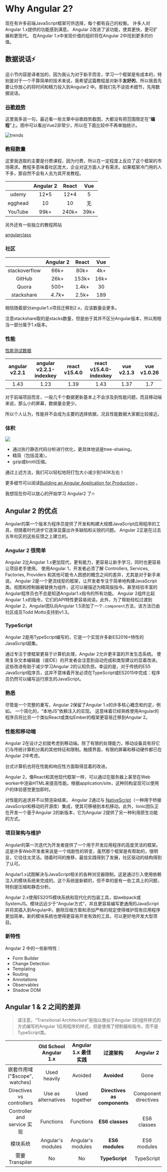 # Why Angular 2?

现在有许多前端JavaScript框架可供选择，每个都有自己的权衡。 许多人对Angular 1.x提供的功能感到满意。 Angular 2改进了该功能，使其更快，更可扩展和更现代。 在Angular 1.x中发现价值的组织将在Angular 2中找到更多的价值。

## 数据说话⚡️

这小节内容是译者加的，因为我认为对于新手而言，学习一个框架是有成本的，特别是对于一个不算简单的技术来说，我希望这篇教程是对新手**友好的**，所以我首先要让你放心的将时间和精力投入到Angular2 中。那我们先不谈技术细节，先用数据说话。

###  [谷歌趋势](https://www.google.co.jp/trends/explore?cat=31&q=angular%202,vue%202,react,angular,vue)

这里我多说一句，最近看一些文章中谷歌趋势截图，大都没有把范围限定在“**编程**”上。图中可以看出Vue2非常少，所以在下面比较中不再单独统计。

![trends](assets\trends.png)

### 教程数量

这里我选取的主要是付费课程，因为付费，所以在一定程度上反应了这个框架的市场需求。教程多意味着社区庞大，企业对这方面人才有需求。如果框架冷门用的人不多，那自然不会有人去为其开发教程。

|         | Angular 2 | React | Vue  |
| :-----: | :-------: | :---: | :--: |
|  udemy  |   12*5    | 12*4  |  5   |
| egghead |    10     |  10   |  无   |
| YouTube |   99k+    | 240k+ | 39k+ |

另外还有一些独立的教程网站

[angularclass](https://angularclass.com/)

### 社区

|               | Angular 2 | React | Vue  |
| :-----------: | :-------: | :---: | :--: |
| stackoverflow |   66k+    | 80k+  | 4k+  |
|    GitHub     |   26k+    | 153k+ | 16k+ |
|     Quora     |   500+    | 1.4k+ |  30  |
|  stackshare   |  *4.7k+*  | 2.5k+ | 189  |

相信随着部分angular1.x项目迁移到2.x，应该数量会更多。

注意stackshare取的是stacks数量，但是由于其并不区分Angular版本，所以用相当一部分属于1.x版本。

### 性能

[性能测试数据](https://rawgit.com/krausest/js-framework-benchmark/master/webdriver-ts/table.html)

| angular v2.2.1 | angular v2.2.1-indexkey | react v15.4.0 | react v15.4.0-indexkey | vue v2.1.3 | vue v1.0.26 |
| :------------: | :---------------------: | :-----------: | :--------------------: | :--------: | :---------: |
|      1.43      |          1.23           |     1.39      |          1.43          |    1.37    |     1.7     |

对于前端项目而言，一般几千个数据更新基本上不会涉及到性能问题，而且移动端来说，那么小的屏幕，数据量会更少。

所以个人认为，性能并不会成为主要的选择依据，况且性能数据大家都比较接近。

### 体积

![](assets/bundle-size-chart.png)

- 通过执行静态代码分析进行优化，更具体地说是tree-shaking。
- 精简（包括混淆）。
- gzip或brotli压缩。

通过上述方法，我们可以轻松地将打包大小减少到140K左右！

更多细节可以阅读[Building an Angular Application for Production](http://blog.mgechev.com/2016/06/26/tree-shaking-angular2-production-build-rollup-javascript/) 。



我想现在你可以放心的开始学习 Angular2 了🔥

## Angular 2 的优点

Angular的第一个版本为程序员提供了开发和构建大规模JavaScript应用程序的工具，但随着时代进步它逐渐显露出许多缺陷和尖锐的问题。 Angular 2正是在过去五年社区的这些反馈之上建立的。

### Angular 2 很简单

Angular 2比Angular 1.x更加现代，更有能力，更容易让新手学习，同时也更容易让项目老手使用。
使用Angular 1，开发者必须了解 Controllers, Services, Factories, Providers 和其他可能令人困惑的概念之间的差异，尤其是对于新手来说。
Angular 2是一个更流线型的框架，让开发者专注于简单地构建JavaScript类。视图和控制器被替换为组件，这可以被描述为精简版指令。甚至经验丰富的Angular程序员也不总是知道Angular1.x指令的所有功能。 Angular 2组件比起Angular 1.x的指令，它们的API特性更容易阅读。此外，为了帮助轻松过渡到Angular 2，Angular团队向Angular 1.5添加了一个`.component`方法，该方法已由社区成员Todd Motto支持到v1.3。

### TypeScript

Angular 2是用TypeScript编写的，它是一个实现许多新ES2016+特性的JavaScript超集。

通过专注于使框架更易于计算机处理，Angular 2允许更丰富的开发生态系统。 使用复杂文本编辑器（或IDE）的开发者会注意到自动完成和类型建议的显着改进。 这些改进有助于减少学习Angular 2的认知负担。幸运的是，对于传统的ES5 JavaScript程序员，这并不意味着开发必须在TypeScript或ES2015中完成：程序员仍然可以编写运行原生的JavaScript。

### **熟悉**

尽管是一个完整的重写，Angular 2保留了Angular 1.x的许多核心概念和约定，例如。 一个简化的，“本地JS”依赖注入的实现。 这意味着已经熟练使用Angular的程序员将比另一个类似React或类似Ember的框架更容易迁移到Angular 2。


### 性能和移动端

Angular 2在设计之初就考虑到移动端。除了有限的处理能力，移动设备具有将它们与传统计算机分离的其他特征和限制。触摸界面，有限的屏幕和移动硬件都已在Angular 2中考虑。

台式计算机也将在性能和响应性方面取得显着的改进。

Angular 2，像React和其他现代框架一样，可以通过在服务器上甚至在Web worker中渲染HTML来提高性能。根据application/site，这种同构呈现可以使用户的体验感觉更加即时。

对性能的追求并不以预渲染结束。 Angular 2通过与 [NativeScript](https://www.nativescript.org/)（一种用于桥接JavaScript和移动的开源库）集成，使其可移植到本机移动。此外，Ionic团队正在开发一个基于Angular 2的新版本，它为Angular 2提供了另一种利用原生功能的方式。

### 项目架构与维护

Angular的第一次迭代为开发者提供了一个用于开发应用程序的高度灵活的框架。这是许多Web开发者来说是一个戏剧性的转变，虽然那个框架是有帮助的，很明显，它往往太灵活。随着时间的推移，最佳实践得到了发展，社区驱动的结构得到了认可。

Angular1.x试图解决与JavaScript相关的各种浏览器限制。这是通过引入使用依赖注入的模块系统来完成的。这个系统是新颖的，但不幸的是有一些工具上的问题，特别是压缩和静态分析。

Angular 2.x使用ES2015模块系统和现代化的包装工具，如webpack或SystemJS。模块远远少于“Angular方式”，并且更容易编写更通用的JavaScript并将其插入到Angular中。删除压缩方案和添加严格的规定使得维护现有应用程序更加简单。新的模块系统也使得更容易开发有效的工具，可以更好地开发大型项目。

### 新特性

Angular 2 中的一些新特性：

* Form Builder
* Change Detection
* Templating
* Routing
* Annotations
* Observables
* Shadow DOM

## Angular 1 & 2 之间的差异

> 请注意，“Transitional Architecture”是指以类似于Angular 2的组件样式的方式编写的Angular 1应用程序的样式，但是使用了控制器和指令，而不是TypeScript类。

|                             | Old School Angular 1.x | Angular 1.x 最佳实践  |             过渡架构             |      Angular 2       |
| :-------------------------: | :--------------------: | :---------------: | :--------------------------: | :------------------: |
| 嵌套作用域 \("$scope", watches\) |      Used heavily      |      Avoided      |         **Avoided**          |         Gone         |
|  Directives vs controllers  |  Use as alternatives   |   Used together   | **Directives as components** | Component directives |
|  Controller and service 实现  |       Functions        |     Functions     |       **ES6 classes**        |     ES6 classes      |
|            模块系统             |   Angular's modules    | Angular's modules |       **ES6 modules**        |     ES6 modules      |
|        需要 Transpiler        |           No           |        No         |        **TypeScript**        |      TypeScript      |

